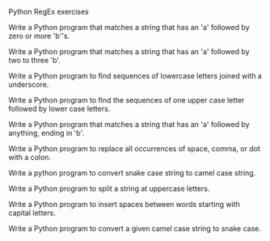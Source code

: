 
Python RegEx exercises

Write a Python program that matches a string that has an 'a' followed by zero or more 'b''s.

Write a Python program that matches a string that has an 'a' followed by two to three 'b'.

Write a Python program to find sequences of lowercase letters joined with a underscore.

Write a Python program to find the sequences of one upper case letter followed by lower case letters.

Write a Python program that matches a string that has an 'a' followed by anything, ending in 'b'.

Write a Python program to replace all occurrences of space, comma, or dot with a colon.

Write a python program to convert snake case string to camel case string.

Write a Python program to split a string at uppercase letters.

Write a Python program to insert spaces between words starting with capital letters.

Write a Python program to convert a given camel case string to snake case.
